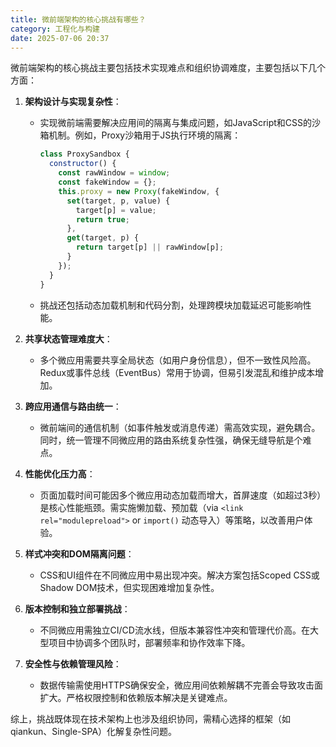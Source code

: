 ```yaml
---
title: 微前端架构的核心挑战有哪些？
category: 工程化与构建
date: 2025-07-06 20:37
---
```

微前端架构的核心挑战主要包括技术实现难点和组织协调难度，主要包括以下几个方面：

1. **架构设计与实现复杂性**：
   - 实现微前端需要解决应用间的隔离与集成问题，如JavaScript和CSS的沙箱机制。例如，Proxy沙箱用于JS执行环境的隔离：
     ```javascript
     class ProxySandbox {
       constructor() {
         const rawWindow = window;
         const fakeWindow = {};
         this.proxy = new Proxy(fakeWindow, {
           set(target, p, value) {
             target[p] = value;
             return true;
           },
           get(target, p) {
             return target[p] || rawWindow[p];
           }
         });
       }
     }
     ```
   - 挑战还包括动态加载机制和代码分割，处理跨模块加载延迟可能影响性能。

2. **共享状态管理难度大**：
   - 多个微应用需要共享全局状态（如用户身份信息），但不一致性风险高。Redux或事件总线（EventBus）常用于协调，但易引发混乱和维护成本增加。

3. **跨应用通信与路由统一**：
   - 微前端间的通信机制（如事件触发或消息传递）需高效实现，避免耦合。同时，统一管理不同微应用的路由系统复杂性强，确保无缝导航是个难点。

4. **性能优化压力高**：
   - 页面加载时间可能因多个微应用动态加载而增大，首屏速度（如超过3秒）是核心性能瓶颈。需实施懒加载、预加载（via `<link rel="modulepreload">` or `import()` 动态导入）等策略，以改善用户体验。

5. **样式冲突和DOM隔离问题**：
   - CSS和UI组件在不同微应用中易出现冲突。解决方案包括Scoped CSS或Shadow DOM技术，但实现困难增加复杂性。

6. **版本控制和独立部署挑战**：
   - 不同微应用需独立CI/CD流水线，但版本兼容性冲突和管理代价高。在大型项目中协调多个团队时，部署频率和协作效率下降。

7. **安全性与依赖管理风险**：
   - 数据传输需使用HTTPS确保安全，微应用间依赖解耦不完善会导致攻击面扩大。严格权限控制和依赖版本解决是关键难点。

综上，挑战既体现在技术架构上也涉及组织协同，需精心选择的框架（如qiankun、Single-SPA）化解复杂性问题。
